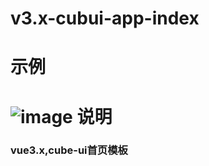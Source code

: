 # v3.x-cubui-app-index
示例
===
![image](https://github.com/SeriouslyI/v3.x-cubui-app-index/blob/master/src/assets/index.png)
说明
===
### vue3.x,cube-ui首页模板
